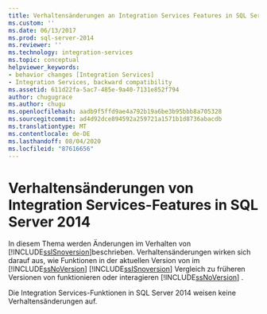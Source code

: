 ```yaml
---
title: Verhaltensänderungen an Integration Services Features in SQL Server 2014 | Microsoft-Dokumentation
ms.custom: ''
ms.date: 06/13/2017
ms.prod: sql-server-2014
ms.reviewer: ''
ms.technology: integration-services
ms.topic: conceptual
helpviewer_keywords:
- behavior changes [Integration Services]
- Integration Services, backward compatibility
ms.assetid: 611d22fa-5ac7-485e-9a40-7131e852f794
author: chugugrace
ms.author: chugu
ms.openlocfilehash: aadb9f5ffd9ae4a792b19a6be3b95bbb8a705328
ms.sourcegitcommit: ad4d92dce894592a259721a1571b1d8736abacdb
ms.translationtype: MT
ms.contentlocale: de-DE
ms.lasthandoff: 08/04/2020
ms.locfileid: "87616656"
---
```

# <a name="behavior-changes-to-integration-services-features-in-sql-server-2014"></a>Verhaltensänderungen von Integration Services-Features in SQL Server 2014
  In diesem Thema werden Änderungen im Verhalten von [!INCLUDE[ssISnoversion](../includes/ssisnoversion-md.md)]beschrieben. Verhaltensänderungen wirken sich darauf aus, wie Funktionen in der aktuellen Version von im [!INCLUDE[ssNoVersion](../includes/ssnoversion-md.md)] [!INCLUDE[ssISnoversion](../includes/ssisnoversion-md.md)] Vergleich zu früheren Versionen von funktionieren oder interagieren [!INCLUDE[ssNoVersion](../includes/ssnoversion-md.md)] .  
  
 Die Integration Services-Funktionen in SQL Server 2014 weisen keine Verhaltensänderungen auf.  
  
  
